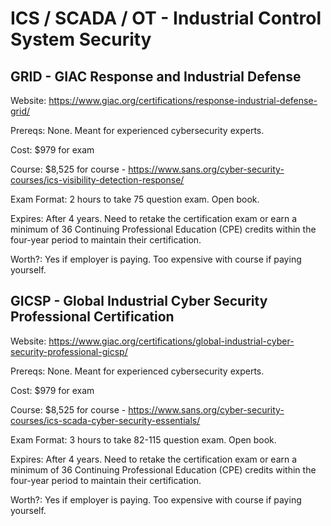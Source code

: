 # ICS / SCADA / OT - Industrial Control System Security

## GRID - GIAC Response and Industrial Defense

Website: https://www.giac.org/certifications/response-industrial-defense-grid/

Prereqs: None. Meant for experienced cybersecurity experts.

Cost: $979 for exam

Course: $8,525 for course - https://www.sans.org/cyber-security-courses/ics-visibility-detection-response/

Exam Format: 2 hours to take 75 question exam. Open book.

Expires: After 4 years. Need to retake the certification exam or earn a minimum of 36 Continuing Professional Education (CPE) credits within the four-year period to maintain their certification.

Worth?: Yes if employer is paying. Too expensive with course if paying yourself. 

## GICSP - Global Industrial Cyber Security Professional Certification

Website: https://www.giac.org/certifications/global-industrial-cyber-security-professional-gicsp/

Prereqs: None. Meant for experienced cybersecurity experts.

Cost: $979 for exam

Course: $8,525 for course - https://www.sans.org/cyber-security-courses/ics-scada-cyber-security-essentials/

Exam Format: 3 hours to take 82-115 question exam. Open book.

Expires: After 4 years. Need to retake the certification exam or earn a minimum of 36 Continuing Professional Education (CPE) credits within the four-year period to maintain their certification.

Worth?: Yes if employer is paying. Too expensive with course if paying yourself. 